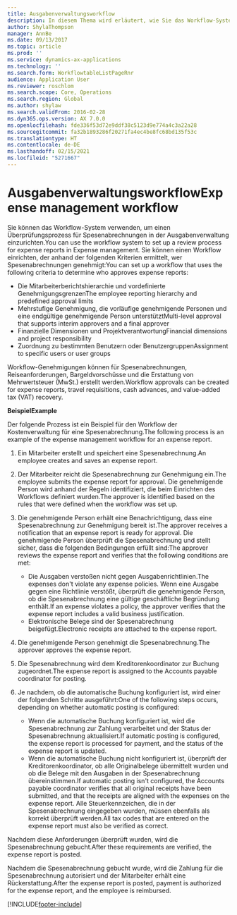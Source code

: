 ```yaml
---
title: Ausgabenverwaltungsworkflow
description: In diesem Thema wird erläutert, wie Sie das Workflow-System in Microsoft Dynamics 365 Finance verwenden können, um einen Überprüfungsprozess für Spesenabrechnungen in der Ausgabenverwaltung einzurichten.
author: ShylaThompson
manager: AnnBe
ms.date: 09/13/2017
ms.topic: article
ms.prod: ''
ms.service: dynamics-ax-applications
ms.technology: ''
ms.search.form: WorkflowtableListPageRnr
audience: Application User
ms.reviewer: roschlom
ms.search.scope: Core, Operations
ms.search.region: Global
ms.author: shylaw
ms.search.validFrom: 2016-02-28
ms.dyn365.ops.version: AX 7.0.0
ms.openlocfilehash: fde336f53d72e9ddf38c5123d9e774a4c3a22a28
ms.sourcegitcommit: fa32b1893286f20271fa4ec4be8fc68bd135f53c
ms.translationtype: HT
ms.contentlocale: de-DE
ms.lasthandoff: 02/15/2021
ms.locfileid: "5271667"
---
```

# <a name="expense-management-workflow"></a><span data-ttu-id="4cffc-103">Ausgabenverwaltungsworkflow</span><span class="sxs-lookup"><span data-stu-id="4cffc-103">Expense management workflow</span></span>

<span data-ttu-id="4cffc-104">Sie können das Workflow-System verwenden, um einen Überprüfungsprozess für Spesenabrechnungen in der Ausgabenverwaltung einzurichten.</span><span class="sxs-lookup"><span data-stu-id="4cffc-104">You can use the workflow system to set up a review process for expense reports in Expense management.</span></span> <span data-ttu-id="4cffc-105">Sie können einen Workflow einrichten, der anhand der folgenden Kriterien ermittelt, wer Spesenabrechnungen genehmigt:</span><span class="sxs-lookup"><span data-stu-id="4cffc-105">You can set up a workflow that uses the following criteria to determine who approves expense reports:</span></span>

- <span data-ttu-id="4cffc-106">Die Mitarbeiterberichtshierarchie und vordefinierte Genehmigungsgrenzen</span><span class="sxs-lookup"><span data-stu-id="4cffc-106">The employee reporting hierarchy and predefined approval limits</span></span>
- <span data-ttu-id="4cffc-107">Mehrstufige Genehmigung, die vorläufige genehmigende Personen und eine endgültige genehmigende Person unterstützt</span><span class="sxs-lookup"><span data-stu-id="4cffc-107">Multi-level approval that supports interim approvers and a final approver</span></span>
- <span data-ttu-id="4cffc-108">Finanzielle Dimensionen und Projektverantwortung</span><span class="sxs-lookup"><span data-stu-id="4cffc-108">Financial dimensions and project responsibility</span></span>
- <span data-ttu-id="4cffc-109">Zuordnung zu bestimmten Benutzern oder Benutzergruppen</span><span class="sxs-lookup"><span data-stu-id="4cffc-109">Assignment to specific users or user groups</span></span>

<span data-ttu-id="4cffc-110">Workflow-Genehmigungen können für Spesenabrechnungen, Reiseanforderungen, Bargeldvorschüsse und die Erstattung von Mehrwertsteuer (MwSt.) erstellt werden.</span><span class="sxs-lookup"><span data-stu-id="4cffc-110">Workflow approvals can be created for expense reports, travel requisitions, cash advances, and value-added tax (VAT) recovery.</span></span>

<span data-ttu-id="4cffc-111">**Beispiel**</span><span class="sxs-lookup"><span data-stu-id="4cffc-111">**Example**</span></span>

<span data-ttu-id="4cffc-112">Der folgende Prozess ist ein Beispiel für den Workflow der Kostenverwaltung für eine Spesenabrechnung.</span><span class="sxs-lookup"><span data-stu-id="4cffc-112">The following process is an example of the expense management workflow for an expense report.</span></span>

1. <span data-ttu-id="4cffc-113">Ein Mitarbeiter erstellt und speichert eine Spesenabrechnung.</span><span class="sxs-lookup"><span data-stu-id="4cffc-113">An employee creates and saves an expense report.</span></span>
2. <span data-ttu-id="4cffc-114">Der Mitarbeiter reicht die Spesenabrechnung zur Genehmigung ein.</span><span class="sxs-lookup"><span data-stu-id="4cffc-114">The employee submits the expense report for approval.</span></span> <span data-ttu-id="4cffc-115">Die genehmigende Person wird anhand der Regeln identifiziert, die beim Einrichten des Workflows definiert wurden.</span><span class="sxs-lookup"><span data-stu-id="4cffc-115">The approver is identified based on the rules that were defined when the workflow was set up.</span></span>
3. <span data-ttu-id="4cffc-116">Die genehmigende Person erhält eine Benachrichtigung, dass eine Spesenabrechnung zur Genehmigung bereit ist.</span><span class="sxs-lookup"><span data-stu-id="4cffc-116">The approver receives a notification that an expense report is ready for approval.</span></span> <span data-ttu-id="4cffc-117">Die genehmigende Person überprüft die Spesenabrechnung und stellt sicher, dass die folgenden Bedingungen erfüllt sind:</span><span class="sxs-lookup"><span data-stu-id="4cffc-117">The approver reviews the expense report and verifies that the following conditions are met:</span></span>

    - <span data-ttu-id="4cffc-118">Die Ausgaben verstoßen nicht gegen Ausgabenrichtlinien.</span><span class="sxs-lookup"><span data-stu-id="4cffc-118">The expenses don't violate any expense policies.</span></span> <span data-ttu-id="4cffc-119">Wenn eine Ausgabe gegen eine Richtlinie verstößt, überprüft die genehmigende Person, ob die Spesenabrechnung eine gültige geschäftliche Begründung enthält.</span><span class="sxs-lookup"><span data-stu-id="4cffc-119">If an expense violates a policy, the approver verifies that the expense report includes a valid business justification.</span></span>
    - <span data-ttu-id="4cffc-120">Elektronische Belege sind der Spesenabrechnung beigefügt.</span><span class="sxs-lookup"><span data-stu-id="4cffc-120">Electronic receipts are attached to the expense report.</span></span>

4. <span data-ttu-id="4cffc-121">Die genehmigende Person genehmigt die Spesenabrechnung.</span><span class="sxs-lookup"><span data-stu-id="4cffc-121">The approver approves the expense report.</span></span>
5. <span data-ttu-id="4cffc-122">Die Spesenabrechnung wird dem Kreditorenkoordinator zur Buchung zugeordnet.</span><span class="sxs-lookup"><span data-stu-id="4cffc-122">The expense report is assigned to the Accounts payable coordinator for posting.</span></span>
6. <span data-ttu-id="4cffc-123">Je nachdem, ob die automatische Buchung konfiguriert ist, wird einer der folgenden Schritte ausgeführt:</span><span class="sxs-lookup"><span data-stu-id="4cffc-123">One of the following steps occurs, depending on whether automatic posting is configured:</span></span>

    - <span data-ttu-id="4cffc-124">Wenn die automatische Buchung konfiguriert ist, wird die Spesenabrechnung zur Zahlung verarbeitet und der Status der Spesenabrechnung aktualisiert.</span><span class="sxs-lookup"><span data-stu-id="4cffc-124">If automatic posting is configured, the expense report is processed for payment, and the status of the expense report is updated.</span></span>
    - <span data-ttu-id="4cffc-125">Wenn die automatische Buchung nicht konfiguriert ist, überprüft der Kreditorenkoordinator, ob alle Originalbelege übermittelt wurden und ob die Belege mit den Ausgaben in der Spesenabrechnung übereinstimmen.</span><span class="sxs-lookup"><span data-stu-id="4cffc-125">If automatic posting isn't configured, the Accounts payable coordinator verifies that all original receipts have been submitted, and that the receipts are aligned with the expenses on the expense report.</span></span> <span data-ttu-id="4cffc-126">Alle Steuerkennzeichen, die in der Spesenabrechnung eingegeben wurden, müssen ebenfalls als korrekt überprüft werden.</span><span class="sxs-lookup"><span data-stu-id="4cffc-126">All tax codes that are entered on the expense report must also be verified as correct.</span></span>

<span data-ttu-id="4cffc-127">Nachdem diese Anforderungen überprüft wurden, wird die Spesenabrechnung gebucht.</span><span class="sxs-lookup"><span data-stu-id="4cffc-127">After these requirements are verified, the expense report is posted.</span></span>

<span data-ttu-id="4cffc-128">Nachdem die Spesenabrechnung gebucht wurde, wird die Zahlung für die Spesenabrechnung autorisiert und der Mitarbeiter erhält eine Rückerstattung.</span><span class="sxs-lookup"><span data-stu-id="4cffc-128">After the expense report is posted, payment is authorized for the expense report, and the employee is reimbursed.</span></span>


[!INCLUDE[footer-include](../includes/footer-banner.md)]
